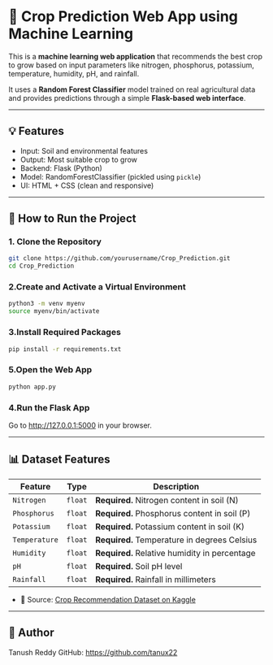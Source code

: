 # 🌾 Crop Prediction Web App using Machine Learning

This is a **machine learning web application** that recommends the best crop to grow based on input parameters like nitrogen, phosphorus, potassium, temperature, humidity, pH, and rainfall.

It uses a **Random Forest Classifier** model trained on real agricultural data and provides predictions through a simple **Flask-based web interface**.

---

## 💡 Features

- Input: Soil and environmental features
- Output: Most suitable crop to grow
- Backend: Flask (Python)
- Model: RandomForestClassifier (pickled using `pickle`)
- UI: HTML + CSS (clean and responsive)

---

## 🔧 How to Run the Project

### 1. Clone the Repository
```bash
git clone https://github.com/yourusername/Crop_Prediction.git
cd Crop_Prediction
```

### 2.Create and Activate a Virtual Environment
```bash
python3 -m venv myenv
source myenv/bin/activate   
```

### 3.Install Required Packages
```bash
pip install -r requirements.txt
```

### 5.Open the Web App
```bash
python app.py
```

### 4.Run the Flask App
Go to http://127.0.0.1:5000 in your browser.

---

## 📊 Dataset Features

| Feature      | Type     | Description                                    |
|--------------|----------|------------------------------------------------|
| `Nitrogen`   | `float`  | **Required.** Nitrogen content in soil (N)     |
| `Phosphorus` | `float`  | **Required.** Phosphorus content in soil (P)   |
| `Potassium`  | `float`  | **Required.** Potassium content in soil (K)    |
| `Temperature`| `float`  | **Required.** Temperature in degrees Celsius   |
| `Humidity`   | `float`  | **Required.** Relative humidity in percentage  |
| `pH`         | `float`  | **Required.** Soil pH level                    |
| `Rainfall`   | `float`  | **Required.** Rainfall in millimeters          |


- 📁 Source: [Crop Recommendation Dataset on Kaggle](https://www.kaggle.com/datasets/atharvaingle/crop-recommendation-dataset)

---

## 🙋 Author
Tanush Reddy
GitHub: https://github.com/tanux22




